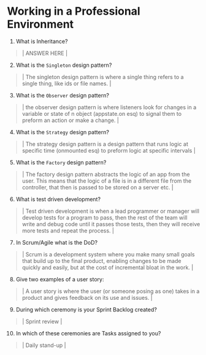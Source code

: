 # Working in a Professional Environment
01. What is Inheritance?

> | ANSWER HERE |

02. What is the `Singleton` design pattern?

> | The singleton design pattern is where a single thing refers to a single thing, like ids or file names. |

03. What is the `Observer` design pattern?

> | the observer design pattern is where listeners look for changes in a variable or state of n object (appstate.on esq) to signal them to preform an action or make a change.  |

04. What is the `Strategy` design pattern?

> | The strategy design pattern is a design pattern that runs logic at specific time (onmounted esq) to preform logic at specific intervals |

05. What is the `Factory` design pattern?

> | The factory design pattern abstracts the logic of an app from the user. This means that the logic of a file is in a different file from the controller, that then is passed to be stored on a server etc. |

06. What is test driven development?

> | Test driven development is when a lead programmer or manager will develop tests for a program to pass, then the rest of the team will write and debug code until it passes those tests, then they will receive more tests and repeat the process. |

07. In Scrum/Agile what is the DoD?

> | Scrum is a development system where you make many small goals that build up to the final product, enabling changes to be made quickly and easily, but at the cost of incremental bloat in the work. |

08. Give two examples of a user story:

> | A user story is where the user (or someone posing as one) takes in a product and gives feedback on its use and issues. |

09. During which ceremony is your Sprint Backlog created?

> | Sprint review |

10. In which of these ceremonies are Tasks assigned to you?

> | Daily stand-up |
